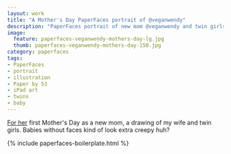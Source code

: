```yaml
---
layout: work
title: "A Mother's Day PaperFaces portrait of @veganwendy"
description: "PaperFaces portrait of new mom @veganwendy and twin girls for Mother's Day."
image: 
  feature: paperfaces-veganwendy-mothers-day-lg.jpg
  thumb: paperfaces-veganwendy-mothers-day-150.jpg
category: paperfaces
tags: 
- PaperFaces
- portrait
- illustration
- Paper by 53
- iPad art
- twins
- baby
---
```


[For her](http://2littlerosebuds.com) first Mother's Day as a new mom, a drawing of my wife and twin girls. Babies without faces kind of look extra creepy huh?

{% include paperfaces-boilerplate.html %}